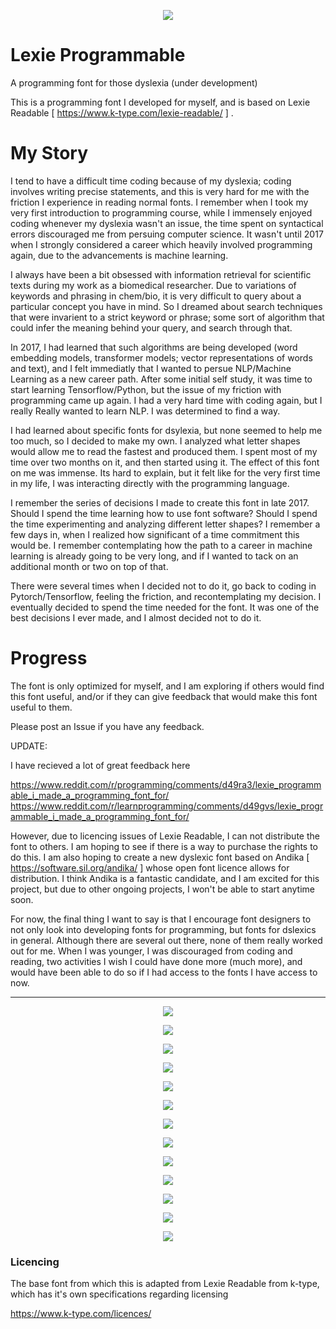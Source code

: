 

<p align="center">
  <img src="https://i.imgur.com/swsx6aC.png">
</p>

# Lexie Programmable
A programming font for those dyslexia (under development) 

This is a programming font I developed for myself, and is based on Lexie Readable [ https://www.k-type.com/lexie-readable/ ] . 

# My Story

I tend to have a difficult time coding because of my dyslexia; coding involves writing precise statements, and this is very hard for me with the friction I experience in reading normal fonts. I remember when I took my very first introduction to programming course, while I immensely enjoyed coding whenever my dyslexia wasn't an issue, the time spent on syntactical errors discouraged me from persuing computer science. It wasn't until 2017 when I strongly considered a career which heavily involved programming again, due to the advancements is machine learning. 

I always have been a bit obsessed with information retrieval for scientific texts during my work as a biomedical researcher. Due to variations of keywords and phrasing in chem/bio, it is very difficult to query about a particular concept you have in mind. So I dreamed about search techniques that were invarient to a strict keyword or phrase; some sort of algorithm that could infer the meaning behind your query, and search through that. 

In 2017, I had learned that such algorithms are being developed (word embedding models, transformer models; vector representations of words and text), and I felt immediatly that I wanted to persue NLP/Machine Learning as a new career path. After some initial self study, it was time to start learning Tensorflow/Python, but the issue of my friction with programming came up again. I had a very hard time with coding again, but I really Really wanted to learn NLP. I was determined to find a way. 

I had learned about specific fonts for dsylexia, but none seemed to help me too much, so I decided to make my own. I analyzed what letter shapes would allow me to read the fastest and produced them. I spent most of my time over two months on it, and then started using it. The effect of this font on me was immense. Its hard to explain, but it felt like for the very first time in my life, I was interacting directly with the programming language. 

I remember the series of decisions I made to create this font in late 2017. Should I spend the time learning how to use font software? Should I spend the time experimenting and analyzing different letter shapes? I remember a few days in, when I realized how significant of a time commitment this would be. I remember contemplating how the path to a career in machine learning is already going to be very long, and if I wanted to tack on an additional month or two on top of that. 

There were several times when I decided not to do it, go back to coding in Pytorch/Tensorflow, feeling the friction, and recontemplating my decision. I eventually decided to spend the time needed for the font. It was one of the best decisions I ever made, and I almost decided not to do it. 

# Progress

The font is only optimized for myself, and I am exploring if others would find this font useful, and/or if they can give feedback that would make this font useful to them. 

Please post an Issue if you have any feedback. 

UPDATE:

I have recieved a lot of great feedback here

https://www.reddit.com/r/programming/comments/d49ra3/lexie_programmable_i_made_a_programming_font_for/
https://www.reddit.com/r/learnprogramming/comments/d49gvs/lexie_programmable_i_made_a_programming_font_for/

However, due to licencing issues of Lexie Readable, I can not distribute the font to others. I am hoping to see if there is a way to purchase the rights to do this. I am also hoping to create a new dyslexic font based on Andika [ https://software.sil.org/andika/ ] whose open font licence allows for distribution. I think Andika is a fantastic candidate, and I am excited for this project, but due to other ongoing projects, I won't be able to start anytime soon. 

For now, the final thing I want to say is that I encourage font designers to not only look into developing fonts for programming, but fonts for dslexics in general. Although there are several out there, none of them really worked out for me. When I was younger, I was discouraged from coding and reading, two activities I wish I could have done more (much more), and would have been able to do so if I had access to the fonts I have access to now. 

-----

<p align="center">
  <img src="https://i.imgur.com/i4UobDl.png">
</p>

<p align="center">
  <img src="https://snipboard.io/svTUXY.jpg">
</p>

<p align="center">
  <img src="https://snipboard.io/jlima4.jpg">
</p>

<p align="center">
  <img src="https://snipboard.io/2UdBCx.jpg">
</p>

<p align="center">
  <img src="https://snipboard.io/Hpr4cQ.jpg">
</p>

<p align="center">
  <img src="https://snipboard.io/TOXzFL.jpg">
</p>

<p align="center">
  <img src="https://snipboard.io/FBUeZT.jpg">
</p>

<p align="center">
  <img src="https://snipboard.io/KIZ3Hu.jpg">
</p>


<p align="center">
  <img src="https://i.imgur.com/cDOU8aK.png">
</p>

<p align="center">
  <img src="https://i.imgur.com/D5FZoHx.png">
</p>

<p align="center">
  <img src="https://i.imgur.com/IxR2SV3.png">
</p>

<p align="center">
  <img src="https://i.imgur.com/L0sso9V.png">
</p>

<p align="center">
  <img src="https://i.imgur.com/EP2o3Rn.png">
</p>

### Licencing 

The base font from which this is adapted from Lexie Readable from k-type, which has it's own specifications regarding licensing 

https://www.k-type.com/licences/
